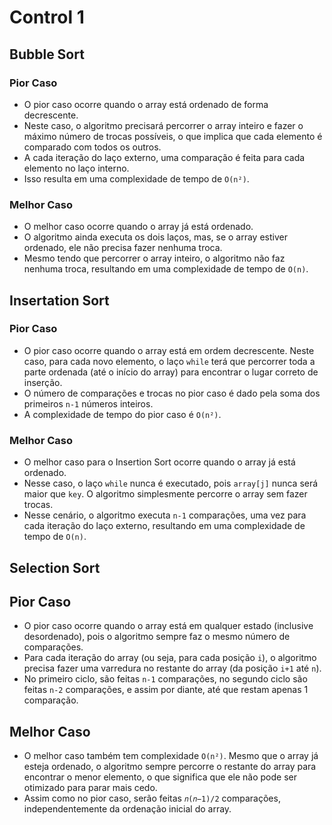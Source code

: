 # Control 1

## Bubble Sort

### Pior Caso 
- O pior caso ocorre quando o array está ordenado de forma decrescente.
- Neste caso, o algoritmo precisará percorrer o array inteiro e fazer o máximo número de trocas possíveis, o que implica que cada elemento é comparado com todos os outros.
- A cada iteração do laço externo, uma comparação é feita para cada elemento no laço interno.
- Isso resulta em uma complexidade de tempo de `O(n²)`.

### Melhor Caso

- O melhor caso ocorre quando o array já está ordenado.
- O algoritmo ainda executa os dois laços, mas, se o array estiver ordenado, ele não precisa fazer nenhuma troca.
- Mesmo tendo que percorrer o array inteiro, o algoritmo não faz nenhuma troca, resultando em uma complexidade de tempo de `O(n)`.

## Insertation Sort

### Pior Caso
- O pior caso ocorre quando o array está em ordem decrescente. Neste caso, para cada novo elemento, o laço `while` terá que percorrer toda a parte ordenada (até o início do array) para encontrar o lugar correto de inserção.
- O número de comparações e trocas no pior caso é dado pela soma dos primeiros `n-1` números inteiros.
- A complexidade de tempo do pior caso é `O(n²)`.


### Melhor Caso

- O melhor caso para o Insertion Sort ocorre quando o array já está ordenado.
- Nesse caso, o laço `while` nunca é executado, pois `array[j]` nunca será maior que `key`. O algoritmo simplesmente percorre o array sem fazer trocas.
- Nesse cenário, o algoritmo executa `n-1` comparações, uma vez para cada iteração do laço externo, resultando em uma complexidade de tempo de `O(n)`.


## Selection Sort

## Pior Caso

- O pior caso ocorre quando o array está em qualquer estado (inclusive desordenado), pois o algoritmo sempre faz o mesmo número de comparações.
- Para cada iteração do array (ou seja, para cada posição `i`), o algoritmo precisa fazer uma varredura no restante do array (da posição `i+1` até `n`).
- No primeiro ciclo, são feitas `n-1` comparações, no segundo ciclo são feitas `n-2` comparações, e assim por diante, até que restam apenas 1 comparação.

## Melhor Caso

- O melhor caso também tem complexidade `O(n²)`. Mesmo que o array já esteja ordenado, o algoritmo sempre percorre o restante do array para encontrar o menor elemento, o que significa que ele não pode ser otimizado para parar mais cedo.
- Assim como no pior caso, serão feitas `𝑛(𝑛−1)/2` comparações, independentemente da ordenação inicial do array.

